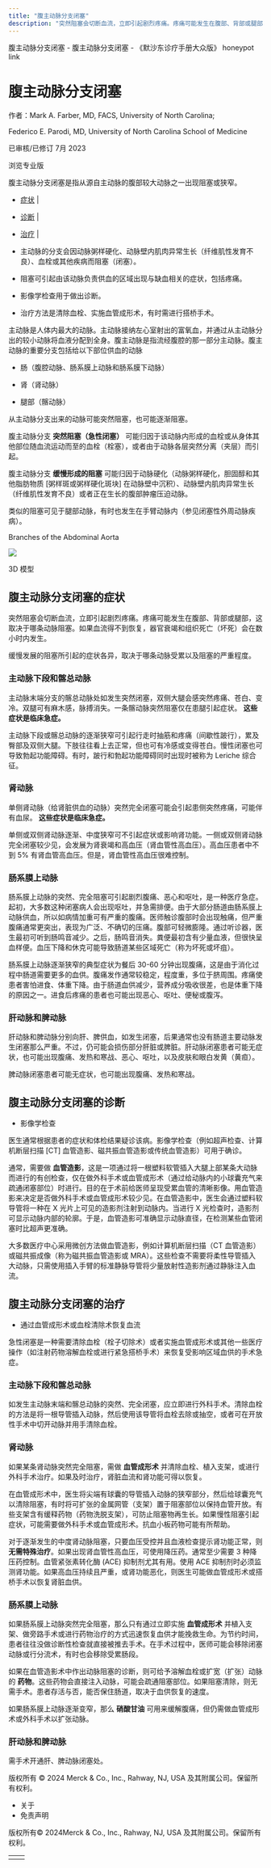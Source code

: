 ```yaml
---
title: "腹主动脉分支闭塞"
description: "突然阻塞会切断血流，立即引起剧烈疼痛。疼痛可能发生在腹部、背部或腿部，这取决于哪条动脉阻塞。如果血流得不到恢复，器官衰竭和组织死亡（坏死）会在数小时内发生。"
---
```


﻿腹主动脉分支闭塞 \- 腹主动脉分支闭塞 \- 《默沙东诊疗手册大众版》 honeypot link

# 腹主动脉分支闭塞

作者：Mark A. Farber, MD, FACS, University of North Carolina;

Federico E. Parodi, MD, University of North Carolina School of Medicine

已审核/已修订 7月 2023

浏览专业版

腹主动脉分支闭塞是指从源自主动脉的腹部较大动脉之一出现阻塞或狭窄。

- [症状](#症状_v26285414_zh) \|
- [诊断](#诊断_v26285460_zh) \|
- [治疗](#治疗_v26285471_zh) \|

- 主动脉的分支会因动脉粥样硬化、动脉壁内肌肉异常生长（纤维肌性发育不良）、血栓或其他疾病而阻塞（闭塞）。

- 阻塞可引起由该动脉负责供血的区域出现与缺血相关的症状，包括疼痛。

- 影像学检查用于做出诊断。

- 治疗方法是清除血栓、实施血管成形术，有时需进行搭桥手术。


主动脉是人体内最大的动脉。主动脉接纳左心室射出的富氧血，并通过从主动脉分出的较小动脉将血液分配到全身。腹主动脉是指流经腹腔的那一部分主动脉。腹主动脉的重要分支包括给以下部位供血的动脉

- 肠（腹腔动脉、肠系膜上动脉和肠系膜下动脉）

- 肾（肾动脉）

- 腿部（髂动脉）


从主动脉分支出来的动脉可能突然阻塞，也可能逐渐阻塞。

腹主动脉分支 **突然阻塞（急性闭塞）** 可能归因于该动脉内形成的血栓或从身体其他部位随血流运动而至的血栓（栓塞），或者由于动脉各层突然分离（夹层）而引起。

腹主动脉分支 **缓慢形成的阻塞** 可能归因于动脉硬化（动脉粥样硬化，胆固醇和其他脂肪物质 \[粥样斑或粥样硬化斑块\] 在动脉壁中沉积）、动脉壁内肌肉异常生长（纤维肌性发育不良）或者正在生长的腹部肿瘤压迫动脉。

类似的阻塞可见于腿部动脉，有时也发生在手臂动脉内（参见闭塞性外周动脉疾病）。

Branches of the Abdominal Aorta

![](https://edge.sitecorecloud.io/mmanual-ssq1ci05/media/home/images/b/i/o/biodigital-branches-abdominal-aorta-cv-sized_zh.jpg?thn=0&sc_lang=zh&mw=500)

3D 模型

## 腹主动脉分支闭塞的症状

突然阻塞会切断血流，立即引起剧烈疼痛。疼痛可能发生在腹部、背部或腿部，这取决于哪条动脉阻塞。如果血流得不到恢复，器官衰竭和组织死亡（坏死）会在数小时内发生。

缓慢发展的阻塞所引起的症状各异，取决于哪条动脉受累以及阻塞的严重程度。

### 主动脉下段和髂总动脉

主动脉末端分支的髂总动脉处如发生突然闭塞，双侧大腿会感突然疼痛、苍白、变冷。双腿可有麻木感，脉搏消失。一条髂动脉突然阻塞仅在患腿引起症状。 **这些症状是临床急症。**

主动脉下段或髂总动脉的逐渐狭窄可引起行走时抽筋和疼痛（间歇性跛行），累及臀部及双侧大腿。下肢往往看上去正常，但也可有冷感或变得苍白。慢性闭塞也可导致勃起功能障碍。有时，跛行和勃起功能障碍同时出现时被称为 Leriche 综合征。

### 肾动脉

单侧肾动脉（给肾脏供血的动脉）突然完全闭塞可能会引起患侧突然疼痛，可能伴有血尿。 **这些症状是临床急症。**

单侧或双侧肾动脉逐渐、中度狭窄可不引起症状或影响肾功能。一侧或双侧肾动脉完全闭塞较少见，会发展为肾衰竭和高血压（肾血管性高血压）。高血压患者中不到 5% 有肾血管高血压。但是，肾血管性高血压很难控制。

### 肠系膜上动脉

肠系膜上动脉的突然、完全阻塞可引起剧烈腹痛、恶心和呕吐，是一种医疗急症。起初，大多数这种闭塞病人会出现呕吐，并急需排便。由于大部分肠道由肠系膜上动脉供血，所以如病情加重可有严重的腹痛。医师触诊腹部时会出现触痛，但严重腹痛通常更突出，表现为广泛、不确切的压痛。腹部可轻微膨隆。通过听诊器，医生最初可听到肠鸣音减少。之后，肠鸣音消失。粪便最初含有少量血液，但很快呈血样便。血压下降和休克可能导致肠道某些区域死亡（称为坏死或坏疽）。

肠系膜上动脉逐渐狭窄的典型症状为餐后 30-60 分钟出现腹痛，这是由于消化过程中肠道需要更多的血供。腹痛发作通常较稳定，程度重，多位于脐周围。疼痛使患者害怕进食、体重下降。由于肠道血供减少，营养成分吸收很差，也是体重下降的原因之一。进食后疼痛的患者也可能出现恶心、呕吐、便秘或腹泻。

### 肝动脉和脾动脉

肝动脉和脾动脉分别向肝、脾供血，如发生闭塞，后果通常也没有肠道主要动脉发生闭塞那么严重。不过，仍可能会损伤部分肝脏或脾脏。肝动脉闭塞患者可能无症状，也可能出现腹痛、发热和寒战、恶心、呕吐，以及皮肤和眼白发黄（黄疸）。

脾动脉闭塞患者可能无症状，也可能出现腹痛、发热和寒战。

## 腹主动脉分支闭塞的诊断

- 影像学检查


医生通常根据患者的症状和体检结果疑诊该病。影像学检查（例如超声检查、计算机断层扫描 \[CT\] 血管造影、磁共振血管造影或传统血管造影）可用于确诊。

通常，需要做 **血管造影**，这是一项通过将一根塑料软管插入大腿上部某条大动脉而进行的有创检查，仅在做外科手术或血管成形术（通过给动脉内的小球囊充气来疏通闭塞部位）时进行。目的在于术前给医师呈现受累血管的清晰影像。用血管造影来决定是否做外科手术或血管成形术较少见。在血管造影中，医生会通过塑料软导管将一种在 X 光片上可见的造影剂注射到动脉内。当进行 X 光检查时，造影剂可显示动脉内部的轮廓。于是，血管造影可准确显示动脉直径，在检测某些血管闭塞时比超声更准确。

大多数医疗中心采用微创方法做血管造影，例如计算机断层扫描（CT 血管造影）或磁共振成像（称为磁共振血管造影或 MRA）。这些检查不需要将柔性导管插入大动脉，只需使用插入手臂的标准静脉导管将少量放射性造影剂通过静脉注入血流。

## 腹主动脉分支闭塞的治疗

- 通过血管成形术或血栓清除术恢复血流


急性闭塞是一种需要清除血栓（栓子切除术）或者实施血管成形术或其他一些医疗操作（如注射药物溶解血栓或进行紧急搭桥手术）来恢复受影响区域血供的手术急症。

### 主动脉下段和髂总动脉

如发生主动脉末端和髂总动脉的突然、完全闭塞，应立即进行外科手术。清除血栓的方法是将一根导管插入动脉，然后使用该导管将血栓去除或抽空，或者可在开放性手术中切开动脉并用手清除血栓。

### 肾动脉

如果某条肾动脉突然完全阻塞，需做 **血管成形术** 并清除血栓、植入支架，或进行外科手术治疗。如果及时治疗，肾脏血流和肾功能可得以恢复。

在血管成形术中，医生将尖端有球囊的导管插入动脉的狭窄部分，然后给球囊充气以清除阻塞，有时将可扩张的金属网管（支架）置于阻塞部位以保持血管开放。有些支架含有缓释药物（药物洗脱支架），可防止阻塞物再生长。如果慢性阻塞引起症状，可能需要做外科手术或血管成形术。抗血小板药物可能有所帮助。

对于逐渐发生的中度肾动脉阻塞，只要血压受控并且血液检查提示肾功能正常，则 **无需特殊治疗**。如果出现肾血管性高血压，可使用降压药。通常至少需要 3 种降压药控制。血管紧张素转化酶 (ACE) 抑制剂尤其有用。使用 ACE 抑制剂时必须监测肾功能。如果高血压持续且严重，或肾功能恶化，则医生可能做血管成形术或搭桥手术以恢复肾脏血供。

### 肠系膜上动脉

如果肠系膜上动脉突然完全阻塞，那么只有通过立即实施 **血管成形术** 并植入支架、做旁路手术或进行药物治疗的方式迅速恢复血供才能挽救生命。为节约时间，患者往往没做诊断性检查就直接被推去手术。在手术过程中，医师可能会移除闭塞动脉或行分流术，有时也会移除受累肠段。

如果在血管造影术中作出动脉阻塞的诊断，则可给予溶解血栓或扩宽（扩张）动脉的 **药物**。这些药物会直接注入动脉，可能会疏通阻塞部位。如果阻塞清除，则无需手术。患者存活与否，能否保住肠道，取决于血供恢复的速度。

如果肠系膜上动脉逐渐变窄，那么 **硝酸甘油** 可用来缓解腹痛，但仍需做血管成形术或外科手术以扩张动脉。

### 肝动脉和脾动脉

需手术开通肝、脾动脉闭塞处。



版权所有 © 2024
Merck & Co., Inc., Rahway, NJ, USA 及其附属公司。保留所有权利。

- 关于
- 免责声明

版权所有© 2024Merck & Co., Inc., Rahway, NJ, USA 及其附属公司。保留所有权利。

|     |     |
| --- | --- |
|  |  |